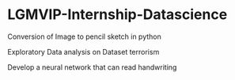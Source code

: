# LGMVIP-Internship-Datascience

Conversion of Image to pencil sketch in python

Exploratory Data analysis on Dataset terrorism

Develop a neural network that can read handwriting
